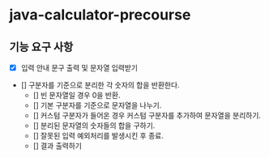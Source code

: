 # java-calculator-precourse
## 기능 요구 사항
- [x] 입력 안내 문구 출력 및 문자열 입력받기
- [] 구분자를 기준으로 분리한 각 숫자의 합을 반환한다. 
    - [] 빈 문자열일 경우 0을 반환.
    - [] 기본 구분자를 기준으로 문자열을 나누기.
    - [] 커스텀 구분자가 들어온 경우 커스텀 구분자를 추가하여 문자열을 분리하기.
    - [] 분리된 문자열의 숫자들의 합을 구하기.
    - [] 잘못된 입력 예외처리를 발생시킨 후 종료.
    - [] 결과 출력하기